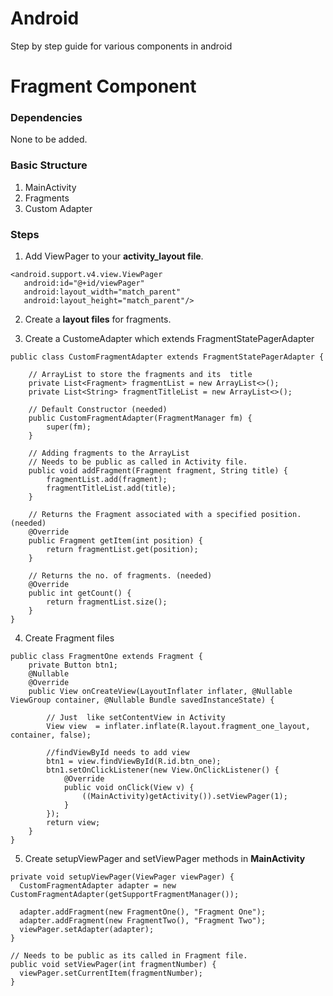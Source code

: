 # Android
Step by step guide for various components in android

# Fragment Component

### Dependencies
None to be added. 

### Basic Structure
1. MainActivity
2. Fragments
3. Custom Adapter

### Steps

1. Add ViewPager to your **activity_layout file**.

``` 
<android.support.v4.view.ViewPager
   android:id="@+id/viewPager"
   android:layout_width="match_parent"
   android:layout_height="match_parent"/>
```

2. Create a **layout files** for fragments.

3. Create a CustomeAdapter which extends FragmentStatePagerAdapter

```
public class CustomFragmentAdapter extends FragmentStatePagerAdapter {

    // ArrayList to store the fragments and its  title
    private List<Fragment> fragmentList = new ArrayList<>();
    private List<String> fragmentTitleList = new ArrayList<>();

    // Default Constructor (needed)
    public CustomFragmentAdapter(FragmentManager fm) {
        super(fm);
    }

    // Adding fragments to the ArrayList
    // Needs to be public as called in Activity file.
    public void addFragment(Fragment fragment, String title) {
        fragmentList.add(fragment);
        fragmentTitleList.add(title);
    }

    // Returns the Fragment associated with a specified position. (needed)
    @Override
    public Fragment getItem(int position) {
        return fragmentList.get(position);
    }

    // Returns the no. of fragments. (needed)
    @Override
    public int getCount() {
        return fragmentList.size();
    }
}

```

4. Create Fragment files

```
public class FragmentOne extends Fragment {
    private Button btn1;
    @Nullable
    @Override
    public View onCreateView(LayoutInflater inflater, @Nullable ViewGroup container, @Nullable Bundle savedInstanceState) {

        // Just  like setContentView in Activity
        View view  = inflater.inflate(R.layout.fragment_one_layout, container, false);

        //findViewById needs to add view
        btn1 = view.findViewById(R.id.btn_one);
        btn1.setOnClickListener(new View.OnClickListener() {
            @Override
            public void onClick(View v) {
                ((MainActivity)getActivity()).setViewPager(1);
            }
        });
        return view;
    }
}

```

5. Create setupViewPager and setViewPager methods in **MainActivity**

```
private void setupViewPager(ViewPager viewPager) {
  CustomFragmentAdapter adapter = new CustomFragmentAdapter(getSupportFragmentManager());

  adapter.addFragment(new FragmentOne(), "Fragment One");
  adapter.addFragment(new FragmentTwo(), "Fragment Two");
  viewPager.setAdapter(adapter);
}

// Needs to be public as its called in Fragment file.
public void setViewPager(int fragmentNumber) {
  viewPager.setCurrentItem(fragmentNumber);
}
```
